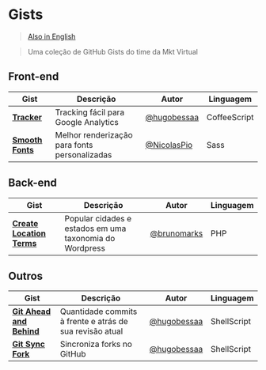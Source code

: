 Gists
=====

> [Also in English](https://github.com/mktvirtual/gists/blob/master/README.md)

> Uma coleção de GitHub Gists do time da Mkt Virtual

## Front-end
| Gist | Descrição | Autor | Linguagem |
| ---- | --------- | ----- | --------- |
| **[Tracker](https://gist.github.com/hugobessaa/8659318)** | Tracking fácil para Google Analytics | [@hugobessaa](https://gist.github.com/hugobessaa) | CoffeeScript |
|**[Smooth Fonts](https://gist.github.com/NicolasPio/9123784)** | Melhor renderização para fonts personalizadas | [@NicolasPio](https://gist.github.com/NicolasPio)  | Sass |

## Back-end
| Gist | Descrição | Autor | Linguagem |
| ---- | --------- | ----- | --------- |
| **[Create Location Terms](https://gist.github.com/brunomarks/8851573)** | Popular cidades e estados em uma taxonomia do Wordpress | [@brunomarks](https://gist.github.com/brunomarks) | PHP |

## Outros
| Gist | Descrição | Autor | Linguagem |
| ---- | --------- | ----- | --------- |
| **[Git Ahead and Behind](https://gist.github.com/hugobessaa/8788821)** | Quantidade commits à frente e atrás de sua revisão atual | [@hugobessaa](https://gist.github.com/hugobessaa) | ShellScript |
| **[Git Sync Fork](https://gist.github.com/hugobessaa/9144013)** | Sincroniza forks no GitHub | [@hugobessaa](https://gist.github.com/hugobessaa) | ShellScript |
